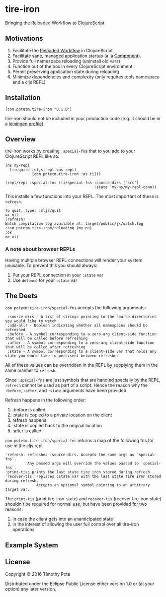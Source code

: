 # tire-iron
Bringing the Reloaded Workflow to ClojureScript

## Motivations
1. Facilitate the [Reloaded Workflow](http://thinkrelevance.com/blog/2013/06/04/clojure-workflow-reloaded) in ClojureScript.
2. Facilitate sane, managed application startup (a la [Component](https://github.com/stuartsierra/component)).
3. Provide full namespace reloading (uninstall old vars)
4. Function out of the box in every ClojureScript environment
5. Permit preserving application state during reloading
6. Minimize dependencies and complexity (only requires tools.namespace and a cljs REPL)

## Installation
```
[com.potetm.tire-iron "0.1.0"]
```

tire-iron should not be included in your production code (e.g.
it should be in a [leiningen profile](https://github.com/technomancy/leiningen/blob/master/doc/PROFILES.md)).

## Overview
tire-iron works by creating `:special-fn`s that to you add to 
your ClojureScript REPL like so:

```
(ns my-repl
  (:require [cljs.repl :as repl]
            [com.potetm.tire-iron :as ti]))

(repl/repl :special-fns (ti/special-fns :source-dirs ["src"]
                                        :state 'my-ns/my-repl-conn))
```

This installs a few functions into your REPL. The most important
of these is `refresh`.

```
To quit, type: :cljs/quit
=> nil
(refresh)
Watch compilation log available at: target/public/js/watch.log
:com.potetm.tire-iron/reloading (my-ns)
:ok
=> nil
```

### A note about browser REPLs
Having multiple browser REPL connections will render your system unusable.
To prevent this you should always:
1. Put your REPL connection in your `:state` var
2. Use `defonce` for your `:state` var 

## The Deets
`com.potetm.tire-iron/special-fns` accepts the following arguments:

```
 :source-dirs - A list of strings pointing to the source directories you would like to watch
 :add-all? - Boolean indicating whether all namespaces should be refreshed
 :before - A symbol corresponding to a zero-arg client-side function that will be called before refreshing
 :after - A symbol corresponding to a zero-arg client-side function that will be called after refreshing
 :state - A symbol corresponding to a client-side var that holds any state you would like to persisent between refreshes
```

All of these values can be overridden in the REPL by supplying them in
the same manner to `refresh`.

Since `:special-fns` are just symbols that are handled specially by the REPL, 
`refresh` cannot be used as part of a script. Hence the reason why the `:before`, `:after`,
and `:state` arguments have been provided.

Refresh happens in the following order:
 1. :before is called
 2. :state is copied to a private location on the client
 3. refresh happens
 4. :state is copied back to the original location
 5. :after is called

`com.potetm.tire-iron/special-fns` returns a map of the following fns for use in the cljs repl.

```
'refresh: refreshes :source-dirs. Accepts the same args as `special-fns`.
          Any passed args will override the values passed to `special-fns`.
'print-tis: prints the last state tire iron stored during refresh
'recover-tis: replaces :state var with the last state tire iron stored during refresh.
              Accepts an optional symbol pointing to an arbitrary target var.
```

The `print-tis` (print tire-iron-state) and `recover-tis` (recover tire-iron state)
shouldn't be required for normal use, but have been provided for two reasons:
1. in case the client gets into an unanticipated state
2. in the interest of allowing the user full control over all tire-iron operations

## Example System
## License

Copyright © 2016 Timothy Pote

Distributed under the Eclipse Public License either version 1.0 or (at
your option) any later version.
